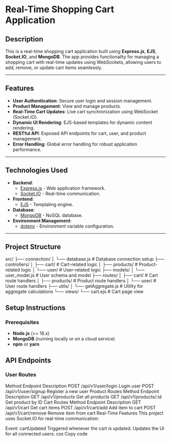 # Real-Time Shopping Cart Application

## Description

This is a real-time shopping cart application built using **Express.js**, **EJS**, **Socket.IO**, and **MongoDB**. The app provides functionality for managing a shopping cart with real-time updates using WebSockets, allowing users to add, remove, or update cart items seamlessly.

---

## Features

- **User Authentication**: Secure user login and session management.
- **Product Management**: View and manage products.
- **Real-Time Cart Updates**: Live cart synchronization using WebSocket (Socket.IO).
- **Dynamic UI Rendering**: EJS-based templates for dynamic content rendering.
- **RESTful API**: Exposed API endpoints for cart, user, and product management.
- **Error Handling**: Global error handling for robust application performance.

---

## Technologies Used

- **Backend**: 
  - [Express.js](https://expressjs.com/) - Web application framework.
  - [Socket.IO](https://socket.io/) - Real-time communication.
- **Frontend**: 
  - [EJS](https://ejs.co/) - Templating engine.
- **Database**: 
  - [MongoDB](https://www.mongodb.com/) - NoSQL database.
- **Environment Management**:
  - [dotenv](https://www.npmjs.com/package/dotenv) - Environment variable configuration.

---

## Project Structure

src/
├── connection/
│   └── database.js         # Database connection setup
├── controllers/
│   ├── cart/               # Cart-related logic
│   ├── products/           # Product-related logic
│   └── user/               # User-related logic
├── models/
│   └── user_model.js       # User schema and model
├── routes/
│   ├── cart/               # Cart route handlers
│   ├── products/           # Product route handlers
│   └── user/               # User route handlers
├── utils/
│   └── getAggregate.js     # Utility for aggregate calculations
└── views/
    └── cart.ejs            # Cart page view


## Setup Instructions

### Prerequisites

- **Node.js** (>= 16.x)
- **MongoDB** (running locally or on a cloud service)
- **npm** or **yarn**

## API Endpoints
### User Routes
Method	Endpoint	Description
POST	/api/v1/user/login	Login user
POST	/api/v1/user/signup	Register a new user
Product Routes
Method	Endpoint	Description
GET	/api/v1/products	Get all products
GET	/api/v1/products/:id	Get product by ID
Cart Routes
Method	Endpoint	Description
GET	/api/v1/cart	Get cart items
POST	/api/v1/cart/add	Add item to cart
POST	/api/v1/cart/remove	Remove item from cart
Real-Time Features
This project uses Socket.IO for real-time communication:

Event: cartUpdated
Triggered whenever the cart is updated.
Updates the UI for all connected users.
css
Copy code
